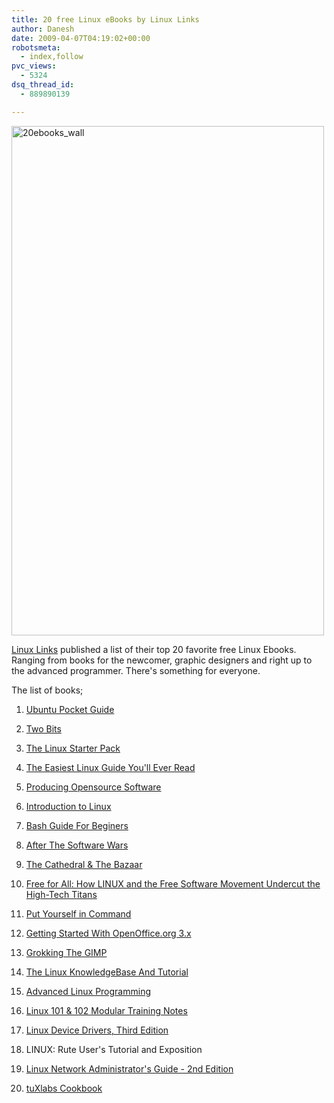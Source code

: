```yaml
---
title: 20 free Linux eBooks by Linux Links
author: Danesh
date: 2009-04-07T04:19:02+00:00
robotsmeta:
  - index,follow
pvc_views:
  - 5324
dsq_thread_id:
  - 889890139

---
```

<img loading="lazy" class="alignnone size-full wp-image-1356" title="20ebooks_wall" src="/wp-content/uploads/2009/04/20ebooks_wall.png" alt="20ebooks_wall" width="500" height="815" />

[Linux Links][1] published a list of their top 20 favorite free Linux Ebooks. Ranging from books for the newcomer, graphic designers and right up to the advanced programmer. There's something for everyone.

The list of books;

1. [Ubuntu Pocket Guide][2]

2. [Two Bits][3]

3. [The Linux Starter Pack][4]

4. [The Easiest Linux Guide You'll Ever Read][5]

5. [Producing Opensource Software][6]

6. [Introduction to Linux][7]

7. [Bash Guide For Beginers][8]

8. [After The Software Wars][9]

9. [The Cathedral & The Bazaar][10]

10. [Free for All: How LINUX and the Free Software Movement Undercut the High-Tech Titans][11]

11. [Put Yourself in Command][12]

12. [Getting Started With OpenOffice.org 3.x][13]

13. [Grokking The GIMP][14]

14. [The Linux KnowledgeBase And Tutorial][15]

15. [Advanced Linux Programming][16]

16. [Linux 101 & 102 Modular Training Notes][17]

17. [Linux Device Drivers, Third Edition][18]

18. LINUX: Rute User's Tutorial and Exposition

19. [Linux Network Administrator's Guide - 2nd Edition][19]

20. [tuXlabs Cookbook][20]

 [1]: http://www.linuxlinks.com/article/20090405061458383/20oftheBestFreeLinuxBooks-Part1.html
 [2]: http://www.ubuntupocketguide.com/
 [3]: http://twobits.net/
 [4]: http://www.tuxradar.com/linuxstarterpack
 [5]: http://www.suseblog.com/my-book-the-easiest-linux-guide-youll-ever-read-an-introduction-to-linux-for-windows-users
 [6]: http://producingoss.com/
 [7]: http://tille.garrels.be/training/tldp/
 [8]: http://tille.garrels.be/training/bash/
 [9]: http://www.lulu.com/content/4964815
 [10]: http://www.catb.org/%7Eesr/writings/cathedral-bazaar/
 [11]: http://wayner.org/node/5
 [12]: http://en.flossmanuals.net/gnulinux
 [13]: http://documentation.openoffice.org/
 [14]: http://gimp-savvy.com/BOOK/
 [15]: http://sourceforge.net/projects/linkbat
 [16]: http://www.advancedlinuxprogramming.com/
 [17]: http://www.ledge.co.za/software/lpinotes/
 [18]: http://oreilly.com/catalog/9780596005900/
 [19]: http://tldp.org/guides.html
 [20]: http://www.upfrontsystems.co.za/Members/jean/cookbook/tuXlab01.pdf/view